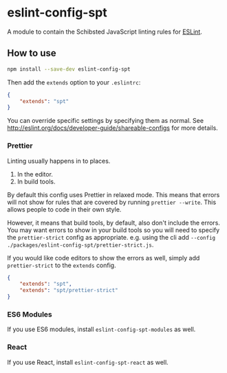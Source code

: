 # eslint-config-spt

A module to contain the Schibsted JavaScript linting rules for [ESLint](http://eslint.org/).

## How to use

```bash
npm install --save-dev eslint-config-spt
```

Then add the `extends` option to your `.eslintrc`:

```json
{
    "extends": "spt"
}
```

You can override specific settings by specifying them as normal. See <http://eslint.org/docs/developer-guide/shareable-configs> for more details.

### Prettier
Linting usually happens in to places.

1. In the editor.
1. In build tools.

By default this config uses Prettier in relaxed mode.  This means that errors will not show for rules that are covered by running `prettier --write`.  This allows people to code in their own style.  

However, it means that build tools, by default, also don't include the errors.  You may want errors to show in your build tools so you will need to specify the `prettier-strict` config as appropriate.  e.g. using the cli add `--config ./packages/eslint-config-spt/prettier-strict.js`.

If you would like code editors to show the errors as well, simply add `prettier-strict` to the `extends` config.

```json
{
    "extends": "spt",
    "extends": "spt/prettier-strict"
}
```

### ES6 Modules
If you use ES6 modules, install `eslint-config-spt-modules` as well.

### React
If you use React, install `eslint-config-spt-react` as well.
